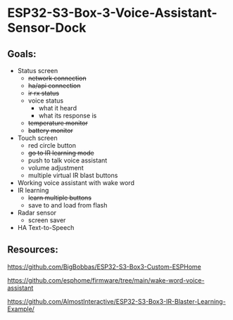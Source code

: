 # ESP32-S3-Box-3-Voice-Assistant-Sensor-Dock

## Goals:
  - Status screen
    - ~~network connection~~
    - ~~ha/api connection~~
    - ~~ir rx status~~
    - voice status
      - what it heard
      - what its response is
    - ~~temperature monitor~~
    - ~~battery monitor~~
  - Touch screen
    - red circle button
    - ~~go to IR learning mode~~
    - push to talk voice assistant
    - volume adjustment
    - multiple virtual IR blast buttons
  - Working voice assistant with wake word
  - IR learning
    - ~~learn multiple buttons~~
    - save to and load from flash
  - Radar sensor
    - screen saver
  - HA Text-to-Speech

## Resources:

https://github.com/BigBobbas/ESP32-S3-Box3-Custom-ESPHome

https://github.com/esphome/firmware/tree/main/wake-word-voice-assistant

https://github.com/AlmostInteractive/ESP32-S3-Box3-IR-Blaster-Learning-Example/
